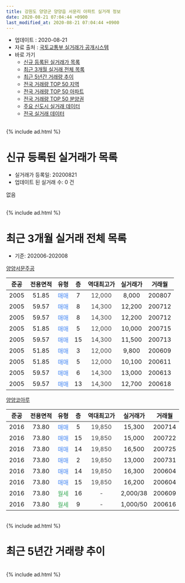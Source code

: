 ```yaml
---
title: 강원도 양양군 양양읍 서문리 아파트 실거래 정보
date: 2020-08-21 07:04:44 +0900
last_modified_at: 2020-08-21 07:04:44 +0900
---
```


* 업데이트 : 2020-08-21
* 자료 출처 : [국토교통부 실거래가 공개시스템](http://rt.molit.go.kr)
* 바로 가기
    * [신규 등록된 실거래가 목록](#신규-등록된-실거래가-목록)
    * [최근 3개월 실거래 전체 목록](#최근-3개월-실거래-전체-목록)
    * [최근 5년간 거래량 추이](#최근-5년간-거래량-추이)
    * [전국 거래량 TOP 50 지역](https://inasie.github.io/apt-trade-info/최근-3개월-전국에서-가장-거래가-많이-발생한-지역)
    * [전국 거래량 TOP 50 아파트](https://inasie.github.io/apt-trade-info/최근-3개월-전국에서-가장-거래가-많이-발생한-아파트)
    * [전국 거래량 TOP 50 분양권](https://inasie.github.io/apt-trade-info/최근-3개월-전국에서-가장-거래가-많이-발생한-분양권)
    * [주요 신도시 실거래 데이터](https://inasie.github.io/apt-trade-info/주요-신도시)
    * [전국 실거래 데이터](https://inasie.github.io/apt-trade-info/전국)
<br>
{% include ad.html %}
<br>

# 신규 등록된 실거래가 목록
* 실거래가 등록일: 20200821
* 업데이트 된 실거래 수: 0 건

없음

<br>
{% include ad.html %}
<br>

# 최근 3개월 실거래 전체 목록
* 기준: 202006-202008


[양양서문주공](https://search.naver.com/search.naver?query=%EA%B0%95%EC%9B%90%EB%8F%84+%EC%96%91%EC%96%91%EA%B5%B0+%EC%96%91%EC%96%91%EC%9D%8D+%EC%84%9C%EB%AC%B8%EB%A6%AC+%EC%96%91%EC%96%91%EC%84%9C%EB%AC%B8%EC%A3%BC%EA%B3%B5)

|준공|전용면적|유형|층|역대최고가|실거래가|거래월|
|:---:|:---:|:---:|:---:|:---:|:---:|:---:|
|2005|51.85|<span style="color:#4285f3">매매</span>|7|<span style="color:#444444">12,000</span>|8,000|200807|
|2005|59.57|<span style="color:#4285f3">매매</span>|8|<span style="color:#444444">14,300</span>|12,200|200712|
|2005|59.57|<span style="color:#4285f3">매매</span>|8|<span style="color:#444444">14,300</span>|12,200|200712|
|2005|51.85|<span style="color:#4285f3">매매</span>|5|<span style="color:#444444">12,000</span>|10,000|200715|
|2005|59.57|<span style="color:#4285f3">매매</span>|15|<span style="color:#444444">14,300</span>|11,500|200713|
|2005|51.85|<span style="color:#4285f3">매매</span>|3|<span style="color:#444444">12,000</span>|9,800|200609|
|2005|51.85|<span style="color:#4285f3">매매</span>|5|<span style="color:#444444">12,000</span>|10,100|200611|
|2005|59.57|<span style="color:#4285f3">매매</span>|6|<span style="color:#444444">14,300</span>|13,000|200613|
|2005|59.57|<span style="color:#4285f3">매매</span>|13|<span style="color:#444444">14,300</span>|12,700|200618|

[양양코아루](https://search.naver.com/search.naver?query=%EA%B0%95%EC%9B%90%EB%8F%84+%EC%96%91%EC%96%91%EA%B5%B0+%EC%96%91%EC%96%91%EC%9D%8D+%EC%84%9C%EB%AC%B8%EB%A6%AC+%EC%96%91%EC%96%91%EC%BD%94%EC%95%84%EB%A3%A8)

|준공|전용면적|유형|층|역대최고가|실거래가|거래월|
|:---:|:---:|:---:|:---:|:---:|:---:|:---:|
|2016|73.80|<span style="color:#4285f3">매매</span>|5|<span style="color:#444444">19,850</span>|15,300|200714|
|2016|73.80|<span style="color:#4285f3">매매</span>|15|<span style="color:#444444">19,850</span>|15,000|200722|
|2016|73.80|<span style="color:#4285f3">매매</span>|14|<span style="color:#444444">19,850</span>|16,500|200725|
|2016|73.80|<span style="color:#4285f3">매매</span>|2|<span style="color:#444444">19,850</span>|13,000|200731|
|2016|73.80|<span style="color:#4285f3">매매</span>|14|<span style="color:#444444">19,850</span>|16,300|200604|
|2016|73.80|<span style="color:#4285f3">매매</span>|15|<span style="color:#444444">19,850</span>|16,200|200604|
|2016|73.80|<span style="color:#34a853">월세</span>|16|<span style="color:#444444">-</span>|2,000/38|200609|
|2016|73.80|<span style="color:#34a853">월세</span>|9|<span style="color:#444444">-</span>|1,000/50|200616|


<br>
{% include ad.html %}
<br>

# 최근 5년간 거래량 추이


<div style="width:100%;">
    <canvas id="deal_progress" height="200"></canvas>
</div>

<script>
new Chart(document.getElementById("deal_progress"), {
    type: 'line',
    data: {
        labels: ['201508','201509','201510','201511','201512','201601','201602','201603','201604','201605','201606','201607','201608','201609','201610','201611','201612','201701','201702','201703','201704','201705','201706','201707','201708','201709','201710','201711','201712','201801','201802','201803','201804','201805','201806','201807','201808','201809','201810','201811','201812','201901','201902','201903','201904','201905','201906','201907','201908','201909','201910','201911','201912','202001','202002','202003','202004','202005','202006','202007','202008'],
        datasets: [{
            label: '매매',
            pointRadius: 1,
            data: [2, 1, 5, 0, 4, 3, 1, 1, 1, 0, 1, 1, 1, 3, 1, 4, 2, 2, 3, 6, 3, 6, 1, 5, 1, 1, 4, 5, 0, 2, 1, 3, 0, 6, 1, 1, 5, 3, 8, 3, 4, 1, 1, 2, 3, 2, 1, 2, 3, 1, 4, 2, 0, 1, 1, 7, 1, 5, 6, 8, 1],
            borderColor: "rgba(255, 201, 14, 1)",
            backgroundColor: "rgba(255, 201, 14, 0.5)",
            fill: false,
            lineTension: 0
        },{
            label: '전월세',
            pointRadius: 1,
            data: [0, 0, 1, 0, 0, 0, 0, 0, 0, 0, 0, 0, 0, 0, 0, 0, 3, 1, 4, 8, 4, 5, 3, 2, 0, 3, 1, 1, 1, 1, 1, 2, 0, 0, 1, 2, 4, 0, 2, 1, 4, 7, 6, 1, 0, 2, 0, 0, 2, 1, 1, 1, 1, 1, 1, 3, 1, 4, 2, 0, 0],
            borderColor: "rgba(0, 141, 185, 1)",
            backgroundColor: "rgba(0, 141, 185, 0.5)",
            fill: false,
            lineTension: 0
        }
        ]
    },
    options: {
        responsive: true,
        title: {
            display: false
        },
        tooltips: {
            mode: 'index',
            intersect: false
        },
        hover: {
            mode: 'nearest',
            intersect: true
        },
        scales: {
            xAxes: [{
                display: true,
                scaleLabel: {
                    display: true,
                    labelString: '년/월'
                }
            }],
            yAxes: [{
                display: true,
                ticks: {
                    suggestedMin: 0,
                },
                scaleLabel: {
                    display: true,
                    labelString: '실거래 수'
                }
            }]
        }
    }
});

</script>


<br>
{% include ad.html %}
<br>

